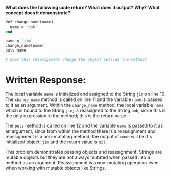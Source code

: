 **What does the following code return? What does it output? Why? What concept does it demonstrate?**

```ruby
def change_name(name)
  name = 'bob'
end

name = 'jim'
change_name(name)
puts name

# does this reassignment change the object outside the method?
```
# Written Response:

The local variable `name` is initialized and assigned to the String `jim` on line 10. The `change_name` method is called on line 11 and the variable `name` is passed to it as an argument. Within the `change_name` method, the local variable `name` which is bound to the String `jim`; is reassigned to the String `bob`; since this is the only expression in the method; this is the return value.

The `puts` method is called on line 12 and the variable `name` is passed to it as an argument; since from within the method there is a reassignment and reassignment is a non-mutating method; the output of `name` will be it's initialized object; `jim` and the return value is `nil`.

This problem demonstrates passing objects and reassignment. Strings are mutable objects but they are not always mutated when passed into a method as an argument. Reassignment is a non-mutating operation even when working with mutable objects like Strings.

